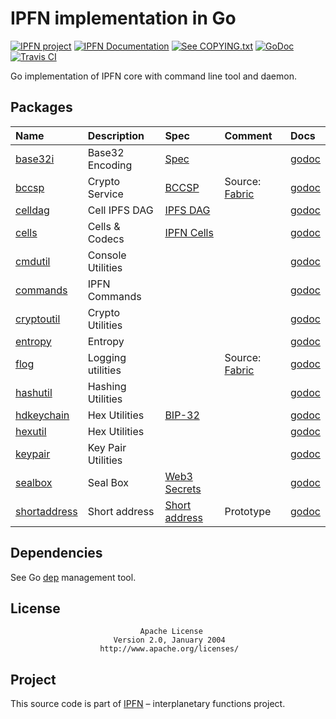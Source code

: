 # IPFN implementation in Go

[![IPFN project][badge-ipfn]][org-ipfn]
[![IPFN Documentation][badge-docs]][docs]
[![See COPYING.txt][badge-copying]][COPYING]
[![GoDoc][badge-godoc]][godoc-ipfn]
[![Travis CI][badge-ci]][ci]

Go implementation of IPFN core with command line tool and daemon.

## Packages

| Name                         | Description        | Spec                               | Comment                  | Docs                      |
|:-----------------------------|:-------------------|:-----------------------------------|:-------------------------|:--------------------------|
| [base32i][base32i]           | Base32 Encoding    | [Spec][base32i-spec]               |                          | [godoc][base32i-doc]      |
| [bccsp][bccsp]               | Crypto Service     | [BCCSP][bccsp-spec]                | Source: [Fabric][fabric] | [godoc][bccsp-doc]        |
| [celldag][celldag]           | Cell IPFS DAG      | [IPFS DAG][ipfs-dag]               |                          | [godoc][celldag-doc]      |
| [cells][cells]               | Cells & Codecs     | [IPFN Cells][cell-spec]            |                          | [godoc][cells-doc]        |
| [cmdutil][cmdutil]           | Console Utilities  |                                    |                          | [godoc][cmdutil-doc]      |
| [commands][commands]         | IPFN Commands      |                                    |                          | [godoc][commands-doc]     |
| [cryptoutil][cryptoutil]     | Crypto Utilities   |                                    |                          | [godoc][cryptoutil-doc]   |
| [entropy][entropy]           | Entropy            |                                    |                          | [godoc][entropy-doc]      |
| [flog][flog]                 | Logging utilities  |                                    | Source: [Fabric][fabric] | [godoc][flog-doc]         |
| [hashutil][hashutil]         | Hashing Utilities  |                                    |                          | [godoc][hashutil-doc]     |
| [hdkeychain][hdkeychain]     | Hex Utilities      | [BIP-32][bip32]                    |                          | [godoc][hdkeychain-doc]   |
| [hexutil][hexutil]           | Hex Utilities      |                                    |                          | [godoc][hexutil-doc]      |
| [keypair][keypair]           | Key Pair Utilities |                                    |                          | [godoc][keypair-doc]      |
| [sealbox][sealbox]           | Seal Box           | [Web3 Secrets][web3-secrets]       |                          | [godoc][sealbox-doc]      |
| [shortaddress][shortaddress] | Short address      | [Short address][shortaddress-spec] | Prototype                | [godoc][shortaddress-doc] |

## Dependencies

See Go [dep](https://golang.github.io/dep/) management tool.

## License

                                 Apache License
                           Version 2.0, January 2004
                        http://www.apache.org/licenses/

## Project

This source code is part of [IPFN](https://github.com/ipfn) – interplanetary functions project.

[COPYING]: https://github.com/ipfn/ipfn/blob/master/COPYING.txt
[badge-ci]: https://travis-ci.org/ipfn/ipfn.svg?branch=master
[badge-copying]: https://img.shields.io/badge/license-see%20COPYING.txt-blue.svg?style=flat-square
[badge-docs]: https://img.shields.io/badge/documentation-IPFN-blue.svg?style=flat-square
[badge-godoc]: https://godoc.org/github.com/ipfn/ipfn/src/go?status.svg
[badge-ipfn]: https://img.shields.io/badge/project-IPFN-blue.svg?style=flat-square
[base32i-doc]: https://godoc.org/github.com/ipfn/ipfn/src/go/utils/base32i
[base32i-spec]: https://github.com/ipfn/ipfn/blob/master/src/go/utils/base32i/base32i.go#L25
[base32i]: https://github.com/ipfn/ipfn/tree/master/src/go/utils/base32i
[bccsp-doc]: https://godoc.org/github.com/ipfn/ipfn/src/go/crypto/bccsp
[bccsp-spec]: https://jira.hyperledger.org/secure/attachment/10124/BCCSP.pdf
[bccsp]: https://godoc.org/github.com/ipfn/ipfn/src/go/crypto/bccsp
[bip32]: https://github.com/bitcoin/bips/blob/master/bip-0032.mediawiki
[cell-spec]: https://github.com/ipfn/ipfn/tree/master/src/proto/cell.proto
[celldag-doc]: https://godoc.org/github.com/ipfn/ipfn/src/go/cells/celldag
[celldag]: https://godoc.org/github.com/ipfn/ipfn/src/go/cells/celldag
[cells-doc]: https://godoc.org/github.com/ipfn/ipfn/src/go/cells
[cells]: https://godoc.org/github.com/ipfn/ipfn/src/go/cells
[ci]: https://travis-ci.org/ipfn/ipfn
[cmdutil-doc]: https://godoc.org/github.com/ipfn/ipfn/src/go/utils/cmdutil
[cmdutil]: https://godoc.org/github.com/ipfn/ipfn/src/go/utils/cmdutil
[commands-doc]: https://godoc.org/github.com/ipfn/ipfn/src/go/commands
[commands]: https://godoc.org/github.com/ipfn/ipfn/src/go/commands
[cryptoutil-doc]: https://godoc.org/github.com/ipfn/ipfn/src/go/utils/cryptoutil
[cryptoutil]: https://godoc.org/github.com/ipfn/ipfn/src/go/utils/cryptoutil
[docs]: https://docs.ipfn.io/
[entropy-doc]: https://godoc.org/github.com/ipfn/ipfn/src/go/utils/entropy
[entropy]: https://github.com/ipfn/ipfn/tree/master/src/go/utils/entropy
[fabric]: https://github.com/hyperledger/fabric
[flog-doc]: https://godoc.org/github.com/ipfn/ipfn/src/go/utils/flog
[flog]: https://godoc.org/github.com/ipfn/ipfn/src/go/utils/flog
[godoc-ipfn]: https://godoc.org/github.com/ipfn/ipfn/src/go
[hdkeychain-doc]: https://godoc.org/github.com/ipfn/ipfn/src/go/utils/hdkeychain
[hdkeychain]: https://github.com/ipfn/ipfn/tree/master/src/go/utils/hdkeychain
[hashutil-doc]: https://godoc.org/github.com/ipfn/ipfn/src/go/utils/hashutil
[hashutil]: https://github.com/ipfn/ipfn/tree/master/src/go/utils/hashutil
[hexutil-doc]: https://godoc.org/github.com/ipfn/ipfn/src/go/utils/hexutil
[hexutil]: https://github.com/ipfn/ipfn/tree/master/src/go/utils/hexutil
[ipfs-dag]: https://github.com/ipfs/specs/tree/master/merkledag
[keypair-doc]: https://godoc.org/github.com/ipfn/ipfn/src/go/keypair
[keypair]: https://godoc.org/github.com/ipfn/ipfn/src/go/keypair
[org-ipfn]: https://github.com/ipfn
[sealbox-doc]: https://godoc.org/github.com/ipfn/ipfn/src/go/crypto/sealbox
[sealbox]: https://godoc.org/github.com/ipfn/ipfn/src/go/crypto/sealbox
[shortaddress-doc]: https://godoc.org/github.com/ipfn/ipfn/src/go/utils/shortaddress
[shortaddress-spec]: https://github.com/ipfn/ipfn/blob/master/src/go/utils/shortaddress/address.go#L15
[shortaddress]: https://github.com/ipfn/ipfn/tree/master/src/go/utils/shortaddress
[wallet-doc]: https://godoc.org/github.com/ipfn/ipfn/src/go/wallet
[web3-secrets]: https://github.com/ethereum/wiki/wiki/Web3-Secret-Storage-Definition
